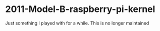 # 2011-Model-B-raspberry-pi-kernel
Just something I played with for a while. This is no longer maintained
